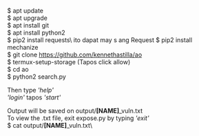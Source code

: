 			
$ apt update\
$ apt upgrade\
$ apt install git\
$ apt install python2\
$ pip2 install requests\  ito dapat may s ang Request
$ pip2 install mechanize\
$ git clone https://github.com/kennethastilla/ao \
$ termux-setup-storage (Tapos click allow)\
$ cd ao\
$ python2 search.py

Then type *'help'*\
*'login'* tapos *'start'*

Output will be saved on output/**[NAME]**_vuln.txt  
To view the .txt file, exit expose.py by typing *'exit'*\
$ cat output/**[NAME]**_vuln.txt\
